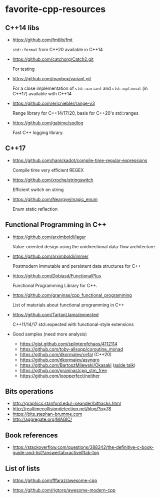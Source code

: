 # favorite-cpp-resources

## C++14 libs
* https://github.com/fmtlib/fmt

  `std::format` from C++20 available in C++14
    
* https://github.com/catchorg/Catch2.git

  For testing
 
* https://github.com/mapbox/variant.git

  For a close implementation of `std::variant` and `std::optional` (in C++17) available with C++14
  
* https://github.com/ericniebler/range-v3

  Range library for C++14/17/20, basis for C++20's std::ranges
  
* https://github.com/gabime/spdlog

  Fast C++ logging library.
  
## C++17

* https://github.com/hanickadot/compile-time-regular-expressions

  Compile time very efficient REGEX
  
* https://github.com/xroche/stringswitch

  Efficient switch on string
  
* https://github.com/Neargye/magic_enum

  Enum static reflection 
  
## Functional Programming in C++

* https://github.com/arximboldi/lager
  
  Value-oriented design using the unidirectional data-flow architecture

* https://github.com/arximboldi/immer
  
  Postmodern immutable and persistent data structures for C++
  
* https://github.com/Dobiasd/FunctionalPlus

  Functional Programming Library for C++.

* https://github.com/graninas/cpp_functional_programming

  List of materials about functional programming in C++
  
* https://github.com/TartanLlama/expected

  C++11/14/17 std::expected with functional-style extensions

* Good samples (need more analysis)
  * https://gist.github.com/splinterofchaos/4112114
  * https://github.com/toby-allsopp/coroutine_monad
  * https://github.com/dkormalev/cefal (C++20)
  * https://github.com/dkormalev/asynqro
  * https://github.com/BartoszMilewski/Okasaki ([aside talk](https://github.com/BartoszMilewski/Okasaki/raw/872408f10d0c3de0e0ab66140afdd10fe5cf0b23/Functional%20Data%20Structures.key))
  * https://github.com/graninas/cpp_stm_free
  * https://github.com/loopperfect/neither


## Bits operations

 * http://graphics.stanford.edu/~seander/bithacks.html
 * http://realtimecollisiondetection.net/blog/?p=78
 * https://bits.stephan-brumme.com
 * http://aggregate.org/MAGIC/

## Book references

 * https://stackoverflow.com/questions/388242/the-definitive-c-book-guide-and-list?answertab=active#tab-top

## List of lists

 * https://github.com/fffaraz/awesome-cpp
 
 * https://github.com/rigtorp/awesome-modern-cpp
